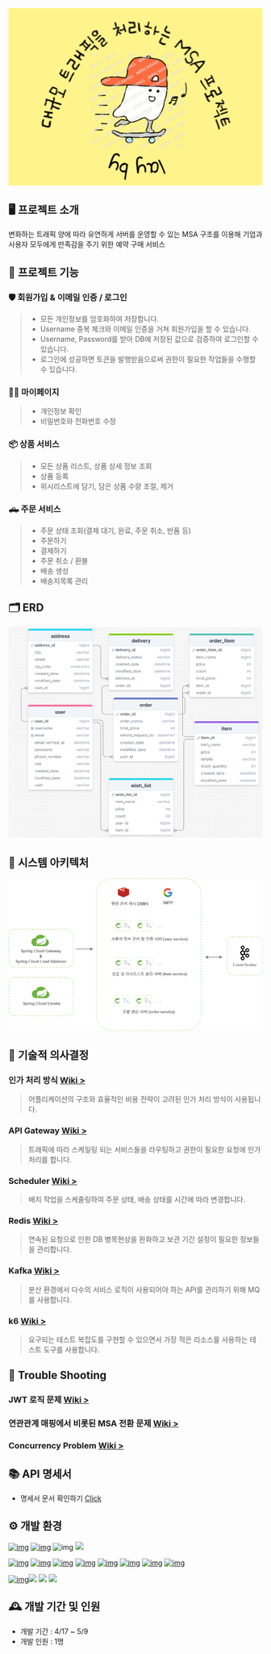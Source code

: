 ![main image](./docs/main_image.png)

## 🖥️ 프로젝트 소개 

변화하는 트래픽 양에 따라 유연하게 서버를 운영할 수 있는 MSA 구조를 이용해 기업과 사용자 모두에게 만족감을 주기 위한  예약 구매 서비스

## 📌 프로젝트 기능

### 🛡 회원가입 & 이메일 인증 / 로그인

>- 모든 개인정보를 암호화하여 저장합니다.
>- Username 중복 체크와 이메일 인증을 거쳐 회원가입을 할 수 있습니다.
>- Username, Password를 받아 DB에 저장된 값으로 검증하여 로그인할 수 있습니다.
>- 로그인에 성공하면 토큰을 발행받음으로써 권한이 필요한 작업들을 수행할 수 있습니다.

### 👨‍💻 마이페이지

> - 개인정보 확인
> - 비밀번호와 전화번호 수정

### 📦 상품 서비스

> - 모든 상품 리스트, 상품 상세 정보 조회
> - 상품 등록
> - 위시리스트에 담기, 담은 상품 수량 조절, 제거

### 🛻 주문 서비스

> - 주문 상태 조회(결제 대기, 완료, 주문 취소, 반품 등)
> - 주문하기
> - 결제하기
> - 주문 취소 / 환불
> - 배송 생성
> - 배송지목록 관리

## 🗂 ERD

<img src="https://github.com/jewoodev/lay-by/blob/docs/docs/erd.png?raw=true" alt="erd" style="zoom:80%;" />

## 🚧 시스템 아키텍처

<img src="./docs/layby-architecture.png" alt="layby-architecture" style="zoom:80%;" />

## 🤔 기술적 의사결정

### 인가 처리 방식 [Wiki >](https://github.com/jewoodev/lay-by/wiki/%5B%EA%B8%B0%EC%88%A0%EC%A0%81-%EC%9D%98%EC%82%AC%EA%B2%B0%EC%A0%95%5D-%EC%9D%B8%EC%A6%9D,-%EC%9D%B8%EA%B0%80-%EC%B2%98%EB%A6%AC-%EB%B0%A9%EC%8B%9D)

> 어플리케이션의 구조와 효율적인 비용 전략이 고려된 인가 처리 방식이 사용됩니다.

### API Gateway [Wiki >](https://github.com/jewoodev/lay-by/wiki/%5B%EA%B8%B0%EC%88%A0%EC%A0%81-%EC%9D%98%EC%82%AC%EA%B2%B0%EC%A0%95%5D-API-Gateway)

> 트래픽에 따라 스케일링 되는 서비스들을 라우팅하고 권한이 필요한 요청에 인가처리를 합니다. 

### Scheduler [Wiki >](https://github.com/jewoodev/lay-by/wiki/%5B%EA%B8%B0%EC%88%A0%EC%A0%81-%EC%9D%98%EC%82%AC%EA%B2%B0%EC%A0%95%5D-Scheduler)

> 배치 작업을 스케줄링하여 주문 상태, 배송 상태를 시간에 따라 변경합니다.

### Redis [Wiki >](https://github.com/jewoodev/lay-by/wiki/%5B%EA%B8%B0%EC%88%A0%EC%A0%81-%EC%9D%98%EC%82%AC%EA%B2%B0%EC%A0%95%5D-Redis)

> 연속된 요청으로 인한 DB 병목현상을 완화하고 보관 기간 설정이 필요한 정보들을 관리합니다. 

### Kafka [Wiki >](https://github.com/jewoodev/lay-by/wiki/%5B%EA%B8%B0%EC%88%A0%EC%A0%81-%EC%9D%98%EC%82%AC%EA%B2%B0%EC%A0%95%5D-Kafka)

> 분산 환경에서 다수의 서비스 로직이 사용되어야 하는 API를 관리하기 위해 MQ를 사용합니다.

### k6 [Wiki >](https://github.com/jewoodev/lay-by/wiki/%5B%EA%B8%B0%EC%88%A0%EC%A0%81-%EC%9D%98%EC%82%AC%EA%B2%B0%EC%A0%95%5D-k6)

> 요구되는 테스트 복잡도를 구현할 수 있으면서 가장 적은 리소스를 사용하는 테스트 도구를 사용합니다.

## 🚨 Trouble Shooting

### JWT 로직 문제 [Wiki >](https://github.com/jewoodev/lay-by/wiki/%5BTroubleshooting%5D-JWT-%EB%A1%9C%EC%A7%81-%EB%AC%B8%EC%A0%9C)

### 연관관계 매핑에서 비롯된 MSA 전환 문제 [Wiki >](https://github.com/jewoodev/lay-by/wiki/%5BTroubleshooting%5D-%EC%97%B0%EA%B4%80%EA%B4%80%EA%B3%84-%EB%A7%A4%ED%95%91%EC%97%90%EC%84%9C-%EB%B9%84%EB%A1%AF%EB%90%9C-MSA-%EC%A0%84%ED%99%98-%EB%AC%B8%EC%A0%9C)

### Concurrency Problem [Wiki >](https://github.com/jewoodev/lay-by/wiki/%5BTroubleshooting%5D-%EB%8F%99%EC%8B%9C%EC%84%B1-%EB%AC%B8%EC%A0%9C-%ED%95%B4%EA%B2%B0)

## 📚 API 명세서

- 명세서 문서 확인하기 [Click](https://abiding-maple-302.notion.site/API-8f47025d489f4672bbed25ab7021f49f?pvs=4)

## ⚙️ 개발 환경

[![img](https://camo.githubusercontent.com/3803468498d4b21719aced19028e21a6da499a5612de47661042d22997d8e8af/68747470733a2f2f696d672e736869656c64732e696f2f62616467652f6a6176612d3030373339363f7374796c653d666f722d7468652d6261646765266c6f676f3d6a617661266c6f676f436f6c6f723d7768697465)](https://camo.githubusercontent.com/3803468498d4b21719aced19028e21a6da499a5612de47661042d22997d8e8af/68747470733a2f2f696d672e736869656c64732e696f2f62616467652f6a6176612d3030373339363f7374796c653d666f722d7468652d6261646765266c6f676f3d6a617661266c6f676f436f6c6f723d7768697465) [![img](https://camo.githubusercontent.com/d208dca36239d678e4f1539bc935cd1663a95ff87dabcfa24b8654dfd5d57900/68747470733a2f2f696d672e736869656c64732e696f2f62616467652f537072696e67426f6f742d3644423333463f7374796c653d666f722d7468652d6261646765266c6f676f3d737072696e67626f6f74266c6f676f436f6c6f723d7768697465)](https://camo.githubusercontent.com/d208dca36239d678e4f1539bc935cd1663a95ff87dabcfa24b8654dfd5d57900/68747470733a2f2f696d672e736869656c64732e696f2f62616467652f537072696e67426f6f742d3644423333463f7374796c653d666f722d7468652d6261646765266c6f676f3d737072696e67626f6f74266c6f676f436f6c6f723d7768697465) ![img](https://camo.githubusercontent.com/9367bef94430f73c20827a1c9dc20694bde67ea12f172cfcc5696bd2a097d8b8/68747470733a2f2f696d672e736869656c64732e696f2f62616467652f4a534f4e576562546f6b656e2d3030303030303f7374796c653d666f722d7468652d6261646765266c6f676f3d4a534f4e576562546f6b656e73266c6f676f436f6c6f723d7768697465) <img src="https://img.shields.io/badge/apachekafka-231F20?style=for-the-badge&logo=apachekafka&logoColor=white"/>

[![img](https://camo.githubusercontent.com/46cb7c4fea294e4191a9493a02ceee24f5781339c94116a601818a160ebf5a74/68747470733a2f2f696d672e736869656c64732e696f2f62616467652f4d7953514c2d3434373941313f7374796c653d666f722d7468652d6261646765266c6f676f3d4d7953514c266c6f676f436f6c6f723d7768697465)](https://camo.githubusercontent.com/46cb7c4fea294e4191a9493a02ceee24f5781339c94116a601818a160ebf5a74/68747470733a2f2f696d672e736869656c64732e696f2f62616467652f4d7953514c2d3434373941313f7374796c653d666f722d7468652d6261646765266c6f676f3d4d7953514c266c6f676f436f6c6f723d7768697465) [![img](https://camo.githubusercontent.com/bc09501750678542b1eff928bf5294d8f00f21f8d415f78ccc816c8407eef10b/68747470733a2f2f696d672e736869656c64732e696f2f62616467652f52656469732d4443333832443f7374796c653d666f722d7468652d6261646765266c6f676f3d5265646973266c6f676f436f6c6f723d7768697465)](https://camo.githubusercontent.com/bc09501750678542b1eff928bf5294d8f00f21f8d415f78ccc816c8407eef10b/68747470733a2f2f696d672e736869656c64732e696f2f62616467652f52656469732d4443333832443f7374796c653d666f722d7468652d6261646765266c6f676f3d5265646973266c6f676f436f6c6f723d7768697465) [![img](https://camo.githubusercontent.com/7e170bd97a366760bff04c3cd8bf2df5de8706591af96c48c9c658887a993024/68747470733a2f2f696d672e736869656c64732e696f2f62616467652f477261646c652d3032333033413f7374796c653d666f722d7468652d6261646765266c6f676f3d477261646c65266c6f676f436f6c6f723d7768697465)](https://camo.githubusercontent.com/7e170bd97a366760bff04c3cd8bf2df5de8706591af96c48c9c658887a993024/68747470733a2f2f696d672e736869656c64732e696f2f62616467652f477261646c652d3032333033413f7374796c653d666f722d7468652d6261646765266c6f676f3d477261646c65266c6f676f436f6c6f723d7768697465) [![img](https://camo.githubusercontent.com/00058b67be0ebb695132b72d55e5b5c92d081e78ea2eff8c80eaf940e0bcd673/68747470733a2f2f696d672e736869656c64732e696f2f62616467652f4c494e55582d4643433632343f7374796c653d666f722d7468652d6261646765266c6f676f3d6c696e7578266c6f676f436f6c6f723d626c61636b)](https://camo.githubusercontent.com/00058b67be0ebb695132b72d55e5b5c92d081e78ea2eff8c80eaf940e0bcd673/68747470733a2f2f696d672e736869656c64732e696f2f62616467652f4c494e55582d4643433632343f7374796c653d666f722d7468652d6261646765266c6f676f3d6c696e7578266c6f676f436f6c6f723d626c61636b) [![img](https://camo.githubusercontent.com/6f63dc0aefec53cae6373b9ac36fc58b6b0577a1edbbc9fb7091c17631cdf7bd/68747470733a2f2f696d672e736869656c64732e696f2f62616467652f5562756e74752d4539353432303f7374796c653d666f722d7468652d6261646765266c6f676f3d5562756e7475266c6f676f436f6c6f723d7768697465)](https://camo.githubusercontent.com/6f63dc0aefec53cae6373b9ac36fc58b6b0577a1edbbc9fb7091c17631cdf7bd/68747470733a2f2f696d672e736869656c64732e696f2f62616467652f5562756e74752d4539353432303f7374796c653d666f722d7468652d6261646765266c6f676f3d5562756e7475266c6f676f436f6c6f723d7768697465) [![img](https://camo.githubusercontent.com/cab240f85acd73c8eca7b1f3b8bb06ef0c4357e99f29b0c71f7d6e621909b32c/68747470733a2f2f696d672e736869656c64732e696f2f62616467652f446f636b65722d3234393645443f7374796c653d666f722d7468652d6261646765266c6f676f3d646f636b6572266c6f676f436f6c6f723d7768697465)](https://camo.githubusercontent.com/cab240f85acd73c8eca7b1f3b8bb06ef0c4357e99f29b0c71f7d6e621909b32c/68747470733a2f2f696d672e736869656c64732e696f2f62616467652f446f636b65722d3234393645443f7374796c653d666f722d7468652d6261646765266c6f676f3d646f636b6572266c6f676f436f6c6f723d7768697465) [![img](https://camo.githubusercontent.com/ccbdc29329afff39a4b077da431827477c1c0b3b8546e2ec570e8acd88bcc0fb/68747470733a2f2f696d672e736869656c64732e696f2f62616467652f6769742d4630353033323f7374796c653d666f722d7468652d6261646765266c6f676f3d676974266c6f676f436f6c6f723d7768697465)](https://camo.githubusercontent.com/ccbdc29329afff39a4b077da431827477c1c0b3b8546e2ec570e8acd88bcc0fb/68747470733a2f2f696d672e736869656c64732e696f2f62616467652f6769742d4630353033323f7374796c653d666f722d7468652d6261646765266c6f676f3d676974266c6f676f436f6c6f723d7768697465) [![img](https://camo.githubusercontent.com/837b039bfeae926bbadf45553bf4522b279c9ccf60eba3fffa014cc84f37112e/68747470733a2f2f696d672e736869656c64732e696f2f62616467652f6769746875622d3138313731373f7374796c653d666f722d7468652d6261646765266c6f676f3d676974687562266c6f676f436f6c6f723d7768697465)](https://camo.githubusercontent.com/837b039bfeae926bbadf45553bf4522b279c9ccf60eba3fffa014cc84f37112e/68747470733a2f2f696d672e736869656c64732e696f2f62616467652f6769746875622d3138313731373f7374796c653d666f722d7468652d6261646765266c6f676f3d676974687562266c6f676f436f6c6f723d7768697465)

[![img](https://camo.githubusercontent.com/e0aa4b3bb9af7d3610dd65656751f3940ef645e1e3e5ff727abecec2accfb31b/68747470733a2f2f696d672e736869656c64732e696f2f62616467652f506f73746d616e2d4646364333373f7374796c653d666f722d7468652d6261646765266c6f676f3d506f73746d616e266c6f676f436f6c6f723d7768697465)](https://camo.githubusercontent.com/e0aa4b3bb9af7d3610dd65656751f3940ef645e1e3e5ff727abecec2accfb31b/68747470733a2f2f696d672e736869656c64732e696f2f62616467652f506f73746d616e2d4646364333373f7374796c653d666f722d7468652d6261646765266c6f676f3d506f73746d616e266c6f676f436f6c6f723d7768697465)<img src="https://img.shields.io/badge/k6-7D64FF?style=for-the-badge&logo=k6&logoColor=black"/> <img src="https://img.shields.io/badge/grafana-F46800?style=for-the-badge&logo=grafana&logoColor=black"/> <img src="https://img.shields.io/badge/influxdb-22ADF6?style=for-the-badge&logo=influxdb&logoColor=black"/>

## 🕰️ 개발 기간 및 인원 

- 개발 기간 : 4/17 ~ 5/9
- 개발 인원 : 1명
